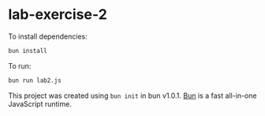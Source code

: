 # lab-exercise-2

To install dependencies:

```bash
bun install
```

To run:

```bash
bun run lab2.js
```

This project was created using `bun init` in bun v1.0.1. [Bun](https://bun.sh) is a fast all-in-one JavaScript runtime.
